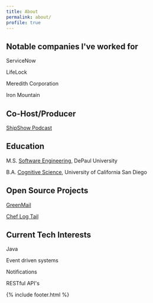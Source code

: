```yaml
---
title: About
permalink: about/
profile: true
---
```

## Notable companies I've worked for
ServiceNow

LifeLock

Meredith Corporation

Iron Mountain

## Co-Host/Producer
[ShipShow Podcast](http://theshipshow.com)

## Education
M.S. [Software Engineering](http://www.cdm.depaul.edu/academics/Pages/MSInSoftwareEngineering.aspx), DePaul University

B.A. [Cognitive Science](http://www.cogsci.ucsd.edu/), University of California San Diego

## Open Source Projects

[GreenMail](https://github.com/greenmail-mail-test/greenmail)

[Chef Log Tail](https://github.com/buildscientist/chef-log-tail)

## Current Tech Interests
Java

Event driven systems

Notifications

RESTful API's


{% include footer.html %}
